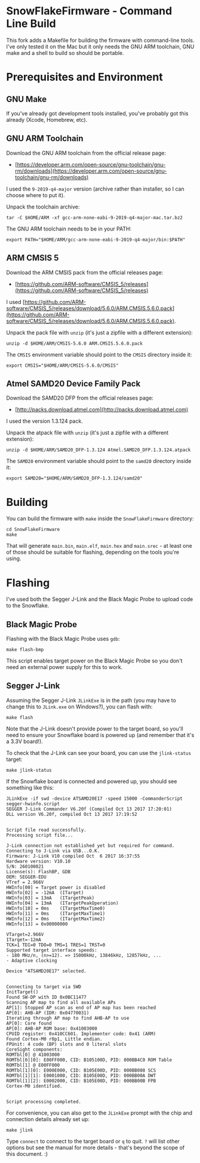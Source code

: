 # SnowFlakeFirmware - Command Line Build

This fork adds a Makefile for building the firmware with command-line tools.
I've only tested it on the Mac but it only needs the GNU ARM toolchain, GNU
make and a shell to build so should be portable.

# Prerequisites and Environment

## GNU Make

If you've already got development tools installed, you've probably got this
already (Xcode, Homebrew, etc).

## GNU ARM Toolchain

Download the GNU ARM toolchain from the official release page:

* [https://developer.arm.com/open-source/gnu-toolchain/gnu-rm/downloads](https://developer.arm.com/open-source/gnu-toolchain/gnu-rm/downloads)

I used the `9-2019-q4-major` version (archive rather than installer, so I can choose where to put it).

Unpack the toolchain archive:

    tar -C $HOME/ARM -xf gcc-arm-none-eabi-9-2019-q4-major-mac.tar.bz2

The GNU ARM toolchain needs to be in your PATH:

    export PATH="$HOME/ARM/gcc-arm-none-eabi-9-2019-q4-major/bin:$PATH"

## ARM CMSIS 5

Download the ARM CMSIS pack from the official releases page:

* [https://github.com/ARM-software/CMSIS_5/releases](https://github.com/ARM-software/CMSIS_5/releases)

I used [https://github.com/ARM-software/CMSIS_5/releases/download/5.6.0/ARM.CMSIS.5.6.0.pack](https://github.com/ARM-software/CMSIS_5/releases/download/5.6.0/ARM.CMSIS.5.6.0.pack).

Unpack the pack file with `unzip` (it's just a zipfile with a different extension):

    unzip -d $HOME/ARM/CMSIS-5.6.0 ARM.CMSIS.5.6.0.pack

The `CMSIS` environment variable should point to the `CMSIS` directory inside
it:

    export CMSIS="$HOME/ARM/CMSIS-5.6.0/CMSIS"

## Atmel SAMD20 Device Family Pack

Download the SAMD20 DFP from the official releases page:

* [http://packs.download.atmel.com](http://packs.download.atmel.com)

I used the version 1.3.124 pack.

Unpack the atpack file with `unzip` (it's just a zipfile with a different extension):

    unzip -d $HOME/ARM/SAMD20_DFP-1.3.124 Atmel.SAMD20_DFP.1.3.124.atpack

The `SAMD20` environment variable should point to the `samd20` directory inside
it:

    export SAMD20="$HOME/ARM/SAMD20_DFP-1.3.124/samd20"

# Building

You can build the firmware with `make` inside the `SnowFlakeFirmware`
directory:

    cd SnowFlakeFirmware
    make

That will generate `main.bin`, `main.elf`, `main.hex` and `main.srec` - at
least one of those should be suitable for flashing, depending on the tools
you're using.

# Flashing

I've used both the Segger J-Link and the Black Magic Probe to upload code to
the Snowflake.

## Black Magic Probe

Flashing with the Black Magic Probe uses `gdb`:

    make flash-bmp

This script enables target power on the Black Magic Probe so you don't need an
external power supply for this to work.

## Segger J-Link

Assuming the Segger J-Link `JLinkExe` is in the path (you may have to change
this to `JLink.exe` on Windows?), you can flash with:

    make flash

Note that the J-Link doesn't provide power to the target board, so you'll need
to ensure your Snowflake board is powered up (and remember that it's a 3.3V
board!).

To check that the J-Link can see your board, you can use the `jlink-status` target:

    make jlink-status

If the Snowflake board is connected and powered up, you should see something like this:

    JLinkExe -if swd -device ATSAMD20E17 -speed 15000 -CommanderScript segger-hwinfo.script
    SEGGER J-Link Commander V6.20f (Compiled Oct 13 2017 17:20:01)
    DLL version V6.20f, compiled Oct 13 2017 17:19:52


    Script file read successfully.
    Processing script file...

    J-Link connection not established yet but required for command.
    Connecting to J-Link via USB...O.K.
    Firmware: J-Link V10 compiled Oct  6 2017 16:37:55
    Hardware version: V10.10
    S/N: 260100021
    License(s): FlashBP, GDB
    OEM: SEGGER-EDU
    VTref = 2.966V
    HWInfo[00] = Target power is disabled
    HWInfo[02] = -12mA	(ITarget)
    HWInfo[03] = 13mA	(ITargetPeak)
    HWInfo[04] = 13mA	(ITargetPeakOperation)
    HWInfo[10] = 0ms	(ITargetMaxTime0)
    HWInfo[11] = 0ms	(ITargetMaxTime1)
    HWInfo[12] = 0ms	(ITargetMaxTime2)
    HWInfo[13] = 0x00000000

    VTarget=2.966V
    ITarget=-12mA
    TCK=1 TDI=0 TDO=0 TMS=1 TRES=1 TRST=0
    Supported target interface speeds:
    - 180 MHz/n, (n>=12). => 15000kHz, 13846kHz, 12857kHz, ...
    - Adaptive clocking

    Device "ATSAMD20E17" selected.


    Connecting to target via SWD
    InitTarget()
    Found SW-DP with ID 0x0BC11477
    Scanning AP map to find all available APs
    AP[1]: Stopped AP scan as end of AP map has been reached
    AP[0]: AHB-AP (IDR: 0x04770031)
    Iterating through AP map to find AHB-AP to use
    AP[0]: Core found
    AP[0]: AHB-AP ROM base: 0x41003000
    CPUID register: 0x410CC601. Implementer code: 0x41 (ARM)
    Found Cortex-M0 r0p1, Little endian.
    FPUnit: 4 code (BP) slots and 0 literal slots
    CoreSight components:
    ROMTbl[0] @ 41003000
    ROMTbl[0][0]: E00FF000, CID: B105100D, PID: 000BB4C0 ROM Table
    ROMTbl[1] @ E00FF000
    ROMTbl[1][0]: E000E000, CID: B105E00D, PID: 000BB008 SCS
    ROMTbl[1][1]: E0001000, CID: B105E00D, PID: 000BB00A DWT
    ROMTbl[1][2]: E0002000, CID: B105E00D, PID: 000BB00B FPB
    Cortex-M0 identified.


    Script processing completed.


For convenience, you can also get to the `JLinkExe` prompt with the chip and
connection details already set up:

    make jlink

Type `connect` to connect to the target board or `q` to quit. `?` will list
other options but see the manual for more details - that's beyond the scope of
this document. :)
